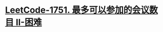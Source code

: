# [LeetCode-1751. 最多可以参加的会议数目 II-困难](https://leetcode.cn/problems/maximum-number-of-events-that-can-be-attended-ii/)

